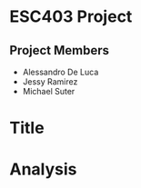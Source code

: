 # ESC403 Project

## Project Members
- Alessandro De Luca
- Jessy Ramirez
- Michael Suter 

# Title

# Analysis